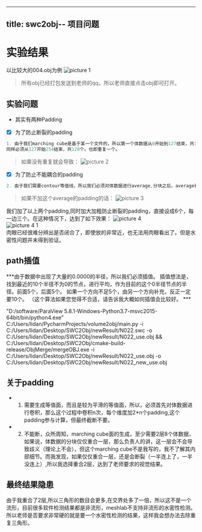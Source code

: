 
---
title: swc2obj-- 项目问题
---


# 实验结果
以比较大的004.obj为例
![picture 1](/images/28a776b63101d5c47df5911d9f3fcdd1b7fb1e3d074a23aa47ca7e017f0d47a9.png)  
> 所有obj已经打包发送到老师的qq，所以老师直接点击obj即可打开。

## 实验问题
- 其实有两种Padding

- [x] 为了防止断裂的padding
```C++
1. 由于我们marching cube是基于某一个文件的，所以第一个体数据从0开始到127结束，共128个。那么第二个体数据
同样必须从127开始254结束，共128个。也即重复一个。
```
>如果没有重复就会导致：
![picture 2](/images/0051a00e6191f9d0da89208d21db06c205b32fe9f2a22ad597c807f0ca6f92c9.png)  

- [x] 为了防止不能耦合的padding 
```C++
2. 由于我们需要contour等值线，所以我们必须对体数据进行average,分块之后，average有多少你就必须加多少为average服务的padding。
```
> 如果不加这个average的padding的话：
![picture 3](/images/b52b37679e2c036dc966500cd5b42b57eaba37d2b85756e1c4756ce9823bd79c.png)  


我们加了以上两个padding,同时加大加粗防止断裂的padding，直接设成6个，每一边三个。在这种情况下，达到了如下效果：
![picture 4](/images/4bf39bbe6eebb89967acba85e532b3d67143fa2b8190d2eabea808c380c46be3.png)  
![![picture 4](/images/4bf39bbe6eebb89967acba85e532b3d67143fa2b8190d2eabea808c380c46be3.png)  
 1](/images/91dffc44914a72fcc03d016c36aaaa0a5fa4fc8ec50460b137f56534cfe02616.png)  
肉眼已经很难分辨出是否闭合了，即使放的非常近，也无法用肉眼看出了。但是水密性问题并未得到验证。

## path插值
***由于数据中出现了大量的0.0000的半径，所以我们必须插值。 
插值想法是，找到最近的10个半径不为0的节点，进行平均，作为目前的这个0半径节点的半径。前面5个，后面5个。 
如果一个方向不足5个，由另一个方向补充，反正一定要10个。 （这个算法如果您觉得不合适，请告诉我大概如何插值会比较好。 ***


"D:/software/ParaView 5.8.1-Windows-Python3.7-msvc2015-64bit/bin/python4.exe" C:/Users/lidan/PycharmProjects/volume2obj/main.py -i C:/Users/lidan/Desktop/SWC2Obj/newResult/N022.swc -o C:/Users/lidan/Desktop/SWC2Obj/newResult/N022_use.obj &&  C:/Users/lidan/Desktop/SWC2Obj/cmake-build-release/ObjMerge/mergeOBJ.exe -i  C:/Users/lidan/Desktop/SWC2Obj/newResult/N022_use.obj -o C:/Users/lidan/Desktop/SWC2Obj/newResult/N022_new_use.obj



## 关于padding

+ 1. 需要生成等值面，而且是较为平滑的等值面，所以，必须首先对体数据进行卷积，那么这个过程中卷积n次，每个维度加2*n个padding,这个padding参与计算，但最终截断不要。
+ 2. 不能断，众所周知，marching cube面的生成，至少需要2层8个体数据，如果说，体数据的分块仅仅重合一层，那么负责人的讲，这一层会不会导致歧义（理论上不会），但这个marching cube不是我写的，我不了解其内部细节。而我发现，如果仅仅重合一层，还是会断裂（一半连上了，一半没连上）,所以我选择重合2层，达到了老师要求的视觉结果。 

## 最终结果隐患

由于我重合了2层,所以三角形的数目会更多,在交界处多了一倍，所以这不是一个流形，目前很多软件检测结果都是非流形，meshlab不支持非流形的水密性检测。所以老师是否要求非常硬的就是要一个水密性检测的结果，这样我会想办法去除重复三角形。
